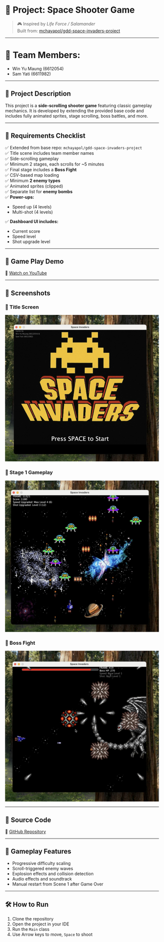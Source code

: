 # 🚀 Project: Space Shooter Game

> 🎮 Inspired by *Life Force / Salamander*  
> Built from: [mchayapol/gdd-space-invaders-project](https://github.com/mchayapol/gdd-space-invaders-project)

---

# 👥 Team Members:
  - Win Yu Maung (6612054)
  - Sam Yati (6611982)

---

## 📌 Project Description

This project is a **side-scrolling shooter game** featuring classic gameplay mechanics. It is developed by extending the provided base code and includes fully animated sprites, stage scrolling, boss battles, and more.

---

## 🧾 Requirements Checklist

✅ Extended from base repo: `mchayapol/gdd-space-invaders-project`  
✅ Title scene includes team member names  
✅ Side-scrolling gameplay  
✅ Minimum 2 stages, each scrolls for ~5 minutes  
✅ Final stage includes a **Boss Fight**  
✅ CSV-based map loading  
✅ Minimum **2 enemy types**  
✅ Animated sprites (clipped)  
✅ Separate list for **enemy bombs**  
✅ **Power-ups:**
- Speed up (4 levels)
- Multi-shot (4 levels)

✅ **Dashboard UI includes:**
- Current score
- Speed level
- Shot upgrade level

---

## 📼 Game Play Demo

🎥 [Watch on YouTube](https://youtu.be/eWdNCxA10UA)

---

## 📸 Screenshots

### 🚀 Title Screen
![Title Screen](screenshots/Title.jpg)

### 👾 Stage 1 Gameplay
![Stage 1](screenshots/Scene1.jpg)

### 🧨 Boss Fight
![Boss Fight](screenshots/BossScene.jpg)

---

## 📂 Source Code

🔗 [GitHub Repository](https://github.com/Kusk24/Game_Design_Development_Project1.git)

---

## 👾 Gameplay Features

- Progressive difficulty scaling  
- Scroll-triggered enemy waves  
- Explosion effects and collision detection  
- Audio effects and soundtrack  
- Manual restart from Scene 1 after Game Over

---

## 🛠️ How to Run

1. Clone the repository
2. Open the project in your IDE
3. Run the `Main` class
4. Use Arrow keys to move, `Space` to shoot